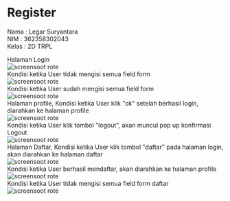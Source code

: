 # Register
Nama : Legar Suryantara
</br>
NIM : 362358302043
</br>
Kelas : 2D TRPL
</br>

Halaman Login
</br>
![screensoot rote](assets/images/001.JPG)
</br>
Kondisi ketika User tidak mengisi semua field form
</br>
![screensoot rote](assets/images/002.JPG)
</br>
Kondisi ketika User sudah mengisi semua field form
</br>
![screensoot rote](assets/images/003.JPG)
</br>
Halaman profile, Kondisi ketika User klik "ok" setelah berhasil login, diarahkan ke halaman profile
</br>
![screensoot rote](assets/images/004.JPG)
</br>
Kondisi ketika User klik tombol "logout", akan muncul pop up konfirmasi Logout
</br>
![screensoot rote](assets/images/005.JPG)
</br>
Halaman Daftar, Kondisi ketika User klik tombol "daftar" pada halaman login, akan diarahkan ke halaman daftar
</br>
![screensoot rote](assets/images/006.JPG)
</br>
Kondisi ketika User berhasil mendaftar, akan diarahkan ke halaman profile
</br>
![screensoot rote](assets/images/007.JPG)
</br>
Kondisi ketika User tidak mengisi semua field form daftar
</br>
![screensoot rote](assets/images/008.JPG)